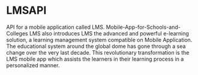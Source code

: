 # LMSAPI
API for a mobile application called LMS. Mobile-App-for-Schools-and-Colleges LMS also introduces LMS the advanced and powerful e-learning solution, a learning management system compatible on Mobile Application. The educational system around the global dome has gone through a sea change over the very last decade. This revolutionary transformation is the LMS mobile app which assists the learners in their learning process in a personalized manner.
